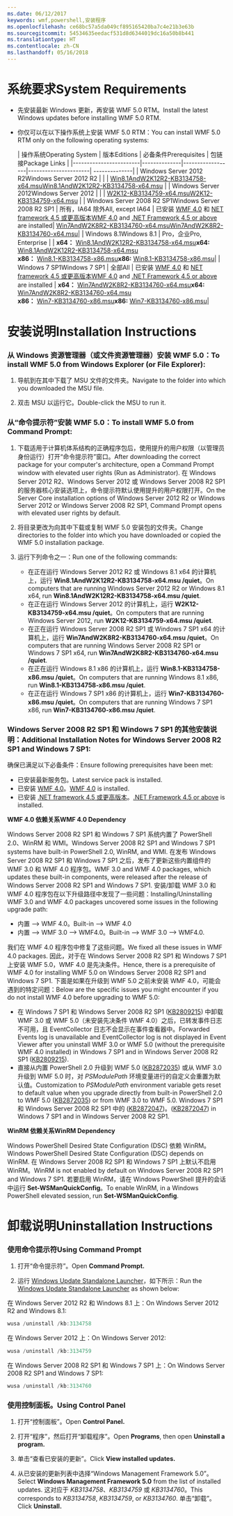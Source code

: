 ```yaml
---
ms.date: 06/12/2017
keywords: wmf,powershell,安装程序
ms.openlocfilehash: ce68bc57a5da049cf895165420ba7c4e21b3e63b
ms.sourcegitcommit: 54534635eedacf531d8d6344019dc16a50b8b441
ms.translationtype: HT
ms.contentlocale: zh-CN
ms.lasthandoff: 05/16/2018
---
```

# <a name="system-requirements"></a><span data-ttu-id="86e1c-102">系统要求</span><span class="sxs-lookup"><span data-stu-id="86e1c-102">System Requirements</span></span>

- <span data-ttu-id="86e1c-103">先安装最新 Windows 更新，再安装 WMF 5.0 RTM。</span><span class="sxs-lookup"><span data-stu-id="86e1c-103">Install the latest Windows updates before installing WMF 5.0 RTM.</span></span>
- <span data-ttu-id="86e1c-104">你仅可以在以下操作系统上安装 WMF 5.0 RTM：</span><span class="sxs-lookup"><span data-stu-id="86e1c-104">You can install WMF 5.0 RTM only on the following operating systems:</span></span>

    | <span data-ttu-id="86e1c-105">操作系统</span><span class="sxs-lookup"><span data-stu-id="86e1c-105">Operating System</span></span>       | <span data-ttu-id="86e1c-106">版本</span><span class="sxs-lookup"><span data-stu-id="86e1c-106">Editions</span></span>         | <span data-ttu-id="86e1c-107">必备条件</span><span class="sxs-lookup"><span data-stu-id="86e1c-107">Prerequisites</span></span>        |  <span data-ttu-id="86e1c-108">包链接</span><span class="sxs-lookup"><span data-stu-id="86e1c-108">Package Links</span></span> |
    |------------------------|--------------|------------------|----------------------| --------------|
    | <span data-ttu-id="86e1c-109">Windows Server 2012 R2</span><span class="sxs-lookup"><span data-stu-id="86e1c-109">Windows Server 2012 R2</span></span> |  |  | [<span data-ttu-id="86e1c-110">Win8.1AndW2K12R2-KB3134758-x64.msu</span><span class="sxs-lookup"><span data-stu-id="86e1c-110">Win8.1AndW2K12R2-KB3134758-x64.msu</span></span>](http://go.microsoft.com/fwlink/?LinkId=717507) |
    | <span data-ttu-id="86e1c-111">Windows Server 2012</span><span class="sxs-lookup"><span data-stu-id="86e1c-111">Windows Server 2012</span></span>    |  |  | [<span data-ttu-id="86e1c-112">W2K12-KB3134759-x64.msu</span><span class="sxs-lookup"><span data-stu-id="86e1c-112">W2K12-KB3134759-x64.msu</span></span>](http://go.microsoft.com/fwlink/?LinkId=717506) |
    | <span data-ttu-id="86e1c-113">Windows Server 2008 R2 SP1</span><span class="sxs-lookup"><span data-stu-id="86e1c-113">Windows Server 2008 R2 SP1</span></span> | <span data-ttu-id="86e1c-114">所有，IA64 除外</span><span class="sxs-lookup"><span data-stu-id="86e1c-114">All, except IA64</span></span> | <span data-ttu-id="86e1c-115">已安装 [WMF 4.0](http://www.microsoft.com/en-us/download/details.aspx?id=40855) 和 [ NET framework 4.5 或更高版本](https://msdn.microsoft.com/library/5a4x27ek.aspx)</span><span class="sxs-lookup"><span data-stu-id="86e1c-115">[WMF 4.0](http://www.microsoft.com/en-us/download/details.aspx?id=40855) and [.NET Framework 4.5 or above](https://msdn.microsoft.com/library/5a4x27ek.aspx) are installed</span></span>| [<span data-ttu-id="86e1c-116">Win7AndW2K8R2-KB3134760-x64.msu</span><span class="sxs-lookup"><span data-stu-id="86e1c-116">Win7AndW2K8R2-KB3134760-x64.msu</span></span>](http://go.microsoft.com/fwlink/?LinkId=717504)|
    | <span data-ttu-id="86e1c-117">Windows 8.1</span><span class="sxs-lookup"><span data-stu-id="86e1c-117">Windows 8.1</span></span> | <span data-ttu-id="86e1c-118">Pro，企业</span><span class="sxs-lookup"><span data-stu-id="86e1c-118">Pro, Enterprise</span></span> | | <span data-ttu-id="86e1c-119">**x64：**  [Win8.1AndW2K12R2-KB3134758-x64.msu](http://go.microsoft.com/fwlink/?LinkId=717507)</span><span class="sxs-lookup"><span data-stu-id="86e1c-119">**x64:**  [Win8.1AndW2K12R2-KB3134758-x64.msu](http://go.microsoft.com/fwlink/?LinkId=717507)</span></span> </br> <span data-ttu-id="86e1c-120">**x86：**  [Win8.1-KB3134758-x86.msu](http://go.microsoft.com/fwlink/?LinkID=717963)</span><span class="sxs-lookup"><span data-stu-id="86e1c-120">**x86:**  [Win8.1-KB3134758-x86.msu](http://go.microsoft.com/fwlink/?LinkID=717963)</span></span>|
    | <span data-ttu-id="86e1c-121">Windows 7 SP1</span><span class="sxs-lookup"><span data-stu-id="86e1c-121">Windows 7 SP1</span></span> | <span data-ttu-id="86e1c-122">全部</span><span class="sxs-lookup"><span data-stu-id="86e1c-122">All</span></span> | <span data-ttu-id="86e1c-123">已安装 [WMF 4.0](http://www.microsoft.com/en-us/download/details.aspx?id=40855) 和 [ NET framework 4.5 或更高版本](https://msdn.microsoft.com/library/5a4x27ek.aspx)</span><span class="sxs-lookup"><span data-stu-id="86e1c-123">[WMF 4.0](http://www.microsoft.com/en-us/download/details.aspx?id=40855) and [.NET Framework 4.5 or above](https://msdn.microsoft.com/library/5a4x27ek.aspx) are installed</span></span> | <span data-ttu-id="86e1c-124">**x64：**  [Win7AndW2K8R2-KB3134760-x64.msu](http://go.microsoft.com/fwlink/?LinkId=717504)</span><span class="sxs-lookup"><span data-stu-id="86e1c-124">**x64:**  [Win7AndW2K8R2-KB3134760-x64.msu](http://go.microsoft.com/fwlink/?LinkId=717504)</span></span>  </br> <span data-ttu-id="86e1c-125">**x86：**  [Win7-KB3134760-x86.msu](http://go.microsoft.com/fwlink/?LinkID=717962)</span><span class="sxs-lookup"><span data-stu-id="86e1c-125">**x86:**  [Win7-KB3134760-x86.msu](http://go.microsoft.com/fwlink/?LinkID=717962)</span></span>|

# <a name="installation-instructions"></a><span data-ttu-id="86e1c-126">安装说明</span><span class="sxs-lookup"><span data-stu-id="86e1c-126">Installation Instructions</span></span>

### <a name="to-install-wmf-50-from-windows-explorer-or-file-explorer"></a><span data-ttu-id="86e1c-127">从 Windows 资源管理器（或文件资源管理器）安装 WMF 5.0：</span><span class="sxs-lookup"><span data-stu-id="86e1c-127">To install WMF 5.0 from Windows Explorer (or File Explorer):</span></span>

1. <span data-ttu-id="86e1c-128">导航到在其中下载了 MSU 文件的文件夹。</span><span class="sxs-lookup"><span data-stu-id="86e1c-128">Navigate to the folder into which you downloaded the MSU file.</span></span>

2. <span data-ttu-id="86e1c-129">双击 MSU 以运行它。</span><span class="sxs-lookup"><span data-stu-id="86e1c-129">Double-click the MSU to run it.</span></span>

### <a name="to-install-wmf-50-from-command-prompt"></a><span data-ttu-id="86e1c-130">从“命令提示符”安装 WMF 5.0：</span><span class="sxs-lookup"><span data-stu-id="86e1c-130">To install WMF 5.0 from Command Prompt:</span></span>

1. <span data-ttu-id="86e1c-131">下载适用于计算机体系结构的正确程序包后，使用提升的用户权限（以管理员身份运行）打开“命令提示符”窗口。</span><span class="sxs-lookup"><span data-stu-id="86e1c-131">After downloading the correct package for your computer's architecture, open a Command Prompt window with elevated user rights (Run as Administrator).</span></span> <span data-ttu-id="86e1c-132">在 Windows Server 2012 R2、Windows Server 2012 或 Windows Server 2008 R2 SP1 的服务器核心安装选项上，命令提示符默认使用提升的用户权限打开。</span><span class="sxs-lookup"><span data-stu-id="86e1c-132">On the Server Core installation options of Windows Server 2012 R2 or Windows Server 2012 or Windows Server 2008 R2 SP1, Command Prompt opens with elevated user rights by default.</span></span>

2. <span data-ttu-id="86e1c-133">将目录更改为向其中下载或复制 WMF 5.0 安装包的文件夹。</span><span class="sxs-lookup"><span data-stu-id="86e1c-133">Change directories to the folder into which you have downloaded or copied the WMF 5.0 installation package.</span></span>

3. <span data-ttu-id="86e1c-134">运行下列命令之一：</span><span class="sxs-lookup"><span data-stu-id="86e1c-134">Run one of the following commands:</span></span>
    - <span data-ttu-id="86e1c-135">在正在运行 Windows Server 2012 R2 或 Windows 8.1 x64 的计算机上，运行 **Win8.1AndW2K12R2-KB3134758-x64.msu /quiet**。</span><span class="sxs-lookup"><span data-stu-id="86e1c-135">On computers that are running Windows Server 2012 R2 or Windows 8.1 x64, run **Win8.1AndW2K12R2-KB3134758-x64.msu /quiet**.</span></span>
    - <span data-ttu-id="86e1c-136">在正在运行 Windows Server 2012 的计算机上，运行 **W2K12-KB3134759-x64.msu /quiet**。</span><span class="sxs-lookup"><span data-stu-id="86e1c-136">On computers that are running Windows Server 2012, run **W2K12-KB3134759-x64.msu /quiet**.</span></span>
    - <span data-ttu-id="86e1c-137">在正在运行 Windows Server 2008 R2 SP1 或 Windows 7 SP1 x64 的计算机上，运行 **Win7AndW2K8R2-KB3134760-x64.msu /quiet**。</span><span class="sxs-lookup"><span data-stu-id="86e1c-137">On computers that are running Windows Server 2008 R2 SP1 or Windows 7 SP1 x64, run **Win7AndW2K8R2-KB3134760-x64.msu /quiet**.</span></span>
    - <span data-ttu-id="86e1c-138">在正在运行 Windows 8.1 x86 的计算机上，运行 **Win8.1-KB3134758-x86.msu /quiet**。</span><span class="sxs-lookup"><span data-stu-id="86e1c-138">On computers that are running Windows 8.1 x86, run **Win8.1-KB3134758-x86.msu /quiet**.</span></span>
    - <span data-ttu-id="86e1c-139">在正在运行 Windows 7 SP1 x86 的计算机上，运行 **Win7-KB3134760-x86.msu /quiet**。</span><span class="sxs-lookup"><span data-stu-id="86e1c-139">On computers that are running Windows 7 SP1 x86, run **Win7-KB3134760-x86.msu /quiet**.</span></span>

### <a name="additional-installation-notes-for-windows-server-2008-r2-sp1-and-windows-7-sp1"></a><span data-ttu-id="86e1c-140">Windows Server 2008 R2 SP1 和 Windows 7 SP1 的其他安装说明：</span><span class="sxs-lookup"><span data-stu-id="86e1c-140">Additional Installation Notes for Windows Server 2008 R2 SP1 and Windows 7 SP1:</span></span>

<span data-ttu-id="86e1c-141">确保已满足以下必备条件：</span><span class="sxs-lookup"><span data-stu-id="86e1c-141">Ensure following prerequisites have been met:</span></span>
- <span data-ttu-id="86e1c-142">已安装最新服务包。</span><span class="sxs-lookup"><span data-stu-id="86e1c-142">Latest service pack is installed.</span></span>
- <span data-ttu-id="86e1c-143">已安装 [WMF 4.0](http://www.microsoft.com/en-us/download/details.aspx?id=40855)。</span><span class="sxs-lookup"><span data-stu-id="86e1c-143">[WMF 4.0](http://www.microsoft.com/en-us/download/details.aspx?id=40855) is installed.</span></span>
- <span data-ttu-id="86e1c-144">已安装 [.NET framework 4.5 或更高版本](https://msdn.microsoft.com/library/5a4x27ek.aspx)。</span><span class="sxs-lookup"><span data-stu-id="86e1c-144">[.NET Framework 4.5 or above](https://msdn.microsoft.com/library/5a4x27ek.aspx) is installed.</span></span>

<span data-ttu-id="86e1c-145">**WMF 4.0 依赖关系**</span><span class="sxs-lookup"><span data-stu-id="86e1c-145">**WMF 4.0 Dependency**</span></span>

<span data-ttu-id="86e1c-146">Windows Server 2008 R2 SP1 和 Windows 7 SP1 系统内置了 PowerShell 2.0、WinRM 和 WMI。</span><span class="sxs-lookup"><span data-stu-id="86e1c-146">Windows Server 2008 R2 SP1 and Windows 7 SP1 systems have built-in PowerShell 2.0, WinRM, and WMI.</span></span> <span data-ttu-id="86e1c-147">在发布 Windows Server 2008 R2 SP1 和 Windows 7 SP1 之后，发布了更新这些内置组件的 WMF 3.0 和 WMF 4.0 程序包。</span><span class="sxs-lookup"><span data-stu-id="86e1c-147">WMF 3.0 and WMF 4.0 packages, which updates these built-in components, were released after the release of Windows Server 2008 R2 SP1 and Windows 7 SP1.</span></span> <span data-ttu-id="86e1c-148">安装/卸载 WMF 3.0 和 WMF 4.0 程序包在以下升级路径中发现了一些问题：</span><span class="sxs-lookup"><span data-stu-id="86e1c-148">Installing/Uninstalling WMF 3.0 and WMF 4.0 packages uncovered some issues in the following upgrade path:</span></span>

- <span data-ttu-id="86e1c-149">内置 --> WMF 4.0。</span><span class="sxs-lookup"><span data-stu-id="86e1c-149">Built-in --> WMF 4.0</span></span>
- <span data-ttu-id="86e1c-150">内置 --> WMF 3.0 --> WMF4.0。</span><span class="sxs-lookup"><span data-stu-id="86e1c-150">Built-in --> WMF 3.0 --> WMF4.0.</span></span>

<span data-ttu-id="86e1c-151">我们在 WMF 4.0 程序包中修复了这些问题。</span><span class="sxs-lookup"><span data-stu-id="86e1c-151">We fixed all these issues in WMF 4.0 packages.</span></span> <span data-ttu-id="86e1c-152">因此，对于在 Windows Server 2008 R2 SP1 和 Windows 7 SP1 上安装 WMF 5.0，WMF 4.0 是先决条件。</span><span class="sxs-lookup"><span data-stu-id="86e1c-152">Hence, there is a prerequisite of WMF 4.0 for installing WMF 5.0 on Windows Server 2008 R2 SP1 and Windows 7 SP1.</span></span> <span data-ttu-id="86e1c-153">下面是如果在升级到 WMF 5.0 之前未安装 WMF 4.0，可能会遇到的特定问题：</span><span class="sxs-lookup"><span data-stu-id="86e1c-153">Below are the specific issues you might encounter if you do not install WMF 4.0 before upgrading to WMF 5.0:</span></span>

- <span data-ttu-id="86e1c-154">在 Windows 7 SP1 和 Windows Server 2008 R2 SP1 ([KB2809215](https://support.microsoft.com/en-us/kb/2809215)) 中卸载 WMF 3.0 或 WMF 5.0（未安装先决条件 WMF 4.0）之后，已转发事件日志不可用，且 EventCollector 日志不会显示在事件查看器中。</span><span class="sxs-lookup"><span data-stu-id="86e1c-154">Forwarded Events log is unavailable and EventCollector log is not displayed in Event Viewer after you uninstall WMF 3.0 or WMF 5.0 (without the prerequisite WMF 4.0 installed) in Windows 7 SP1 and in Windows Server 2008 R2 SP1 ([KB2809215](https://support.microsoft.com/en-us/kb/2809215)).</span></span>
- <span data-ttu-id="86e1c-155">直接从内置 PowerShell 2.0 升级到 WMF 5.0 ([KB2872035](https://support.microsoft.com/en-us/kb/2872035)) 或从 WMF 3.0 升级到 WMF 5.0 时，对 *PSModulePath* 环境变量进行的自定义会重置为默认值。</span><span class="sxs-lookup"><span data-stu-id="86e1c-155">Customization to *PSModulePath* environment variable gets reset to default value when you upgrade directly from built-in PowerShell 2.0 to WMF 5.0 ([KB2872035](https://support.microsoft.com/en-us/kb/2872035)) or from WMF 3.0 to WMF 5.0.</span></span> <span data-ttu-id="86e1c-156">Windows 7 SP1 和 Windows Server 2008 R2 SP1 中的 ([KB2872047](https://support.microsoft.com/en-us/kb/2872047))。</span><span class="sxs-lookup"><span data-stu-id="86e1c-156">([KB2872047](https://support.microsoft.com/en-us/kb/2872047)) in Windows 7 SP1 and in Windows Server 2008 R2 SP1.</span></span>

<span data-ttu-id="86e1c-157">**WinRM 依赖关系**</span><span class="sxs-lookup"><span data-stu-id="86e1c-157">**WinRM Dependency**</span></span>

<span data-ttu-id="86e1c-158">Windows PowerShell Desired State Configuration (DSC) 依赖 WinRM。</span><span class="sxs-lookup"><span data-stu-id="86e1c-158">Windows PowerShell Desired State Configuration (DSC) depends on WinRM.</span></span> <span data-ttu-id="86e1c-159">在 Windows Server 2008 R2 SP1 和 Windows 7 SP1 上默认不启用 WinRM。</span><span class="sxs-lookup"><span data-stu-id="86e1c-159">WinRM is not enabled by default on Windows Server 2008 R2 SP1 and Windows 7 SP1.</span></span> <span data-ttu-id="86e1c-160">若要启用 WinRM，请在 Windows PowerShell 提升的会话中运行 **Set-WSManQuickConfig**。</span><span class="sxs-lookup"><span data-stu-id="86e1c-160">To enable WinRM, in a Windows PowerShell elevated session, run **Set-WSManQuickConfig**.</span></span>

# <a name="uninstallation-instructions"></a><span data-ttu-id="86e1c-161">卸载说明</span><span class="sxs-lookup"><span data-stu-id="86e1c-161">Uninstallation Instructions</span></span>

### <a name="using-command-prompt"></a><span data-ttu-id="86e1c-162">使用命令提示符</span><span class="sxs-lookup"><span data-stu-id="86e1c-162">Using Command Prompt</span></span>

1.  <span data-ttu-id="86e1c-163">打开“命令提示符”。</span><span class="sxs-lookup"><span data-stu-id="86e1c-163">Open **Command Prompt.**</span></span>

2.  <span data-ttu-id="86e1c-164">运行 [Windows Update Standalone Launcher](https://support.microsoft.com/en-us/kb/934307)，如下所示：</span><span class="sxs-lookup"><span data-stu-id="86e1c-164">Run the [Windows Update Standalone Launcher](https://support.microsoft.com/en-us/kb/934307) as shown below:</span></span>

<span data-ttu-id="86e1c-165">在 Windows Server 2012 R2 和 Windows 8.1 上：</span><span class="sxs-lookup"><span data-stu-id="86e1c-165">On Windows Server 2012 R2 and Windows 8.1:</span></span>
```powershell
wusa /uninstall /kb:3134758
```
<span data-ttu-id="86e1c-166">在 Windows Server 2012 上：</span><span class="sxs-lookup"><span data-stu-id="86e1c-166">On Windows Server 2012:</span></span>
```powershell
wusa /uninstall /kb:3134759
```
<span data-ttu-id="86e1c-167">在 Windows Server 2008 R2 SP1 和 Windows 7 SP1 上：</span><span class="sxs-lookup"><span data-stu-id="86e1c-167">On Windows Server 2008 R2 SP1 and Windows 7 SP1:</span></span>
```powershell
wusa /uninstall /kb:3134760
```

### <a name="using-control-panel"></a><span data-ttu-id="86e1c-168">使用控制面板。</span><span class="sxs-lookup"><span data-stu-id="86e1c-168">Using Control Panel</span></span>

1.  <span data-ttu-id="86e1c-169">打开“控制面板”。</span><span class="sxs-lookup"><span data-stu-id="86e1c-169">Open **Control Panel.**</span></span>

2.  <span data-ttu-id="86e1c-170">打开“程序”，然后打开“卸载程序”。</span><span class="sxs-lookup"><span data-stu-id="86e1c-170">Open **Programs**, then open **Uninstall a program.**</span></span>

3.  <span data-ttu-id="86e1c-171">单击“查看已安装的更新”。</span><span class="sxs-lookup"><span data-stu-id="86e1c-171">Click **View installed updates.**</span></span>

4.  <span data-ttu-id="86e1c-172">从已安装的更新列表中选择“Windows Management Framework 5.0”。</span><span class="sxs-lookup"><span data-stu-id="86e1c-172">Select **Windows Management Framework 5.0** from the list of installed updates.</span></span> <span data-ttu-id="86e1c-173">这对应于 *KB3134758*、*KB3134759* 或 *KB3134760*。</span><span class="sxs-lookup"><span data-stu-id="86e1c-173">This corresponds to *KB3134758*, *KB3134759*, or *KB3134760*.</span></span> <span data-ttu-id="86e1c-174">单击“卸载”。</span><span class="sxs-lookup"><span data-stu-id="86e1c-174">Click **Uninstall.**</span></span>
